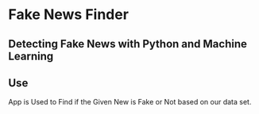 # Fake News Finder

## Detecting Fake News with Python and Machine Learning

## Use
 App is Used to Find if the Given New is Fake or Not based on our data set.


